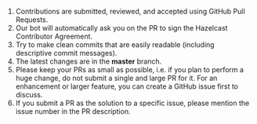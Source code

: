 1.	Contributions are submitted, reviewed, and accepted using GitHub Pull Requests.
2.	Our bot will automatically ask you on the PR to sign the Hazelcast Contributor Agreement.
3.	Try to make clean commits that are easily readable (including descriptive commit messages).
4.	The latest changes are in the **master** branch.
5.	Please keep your PRs as small as possible, i.e. if you plan to perform a huge change, do not submit a single and large PR for it. For an enhancement or larger feature, you can create a GitHub issue first to discuss.
6.	If you submit a PR as the solution to a specific issue, please mention the issue number in the PR description.